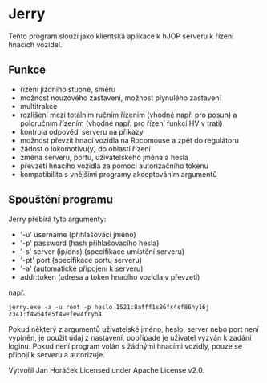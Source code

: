 # Jerry

Tento program slouží jako klientská aplikace k hJOP serveru k řízeni hnacích
vozidel.

## Funkce
 - řízení jízdního stupně, směru
 - možnost nouzového zastaveni, možnost plynulého zastavení
 - multitrakce
 - rozlišení mezi totálním ručním řízením (vhodné např. pro posun) a
   poloručním řízením (vhodné např. pro řízení funkcí HV v trati)
 - kontrola odpovědi serveru na přikazy
 - možnost převzít hnací vozidla na Rocomouse a zpět do regulátoru
 - žádost o lokomotivu(y) do oblastí řízení
 - změna serveru, portu, uživatelského jména a hesla
 - převzetí hnacího vozidla za pomocí autorizačního tokenu
 - kompatibilita s vnějšími programy akceptováním argumentů

## Spouštění programu

Jerry přebírá tyto argumenty:

 * '-u' username (přihlašovací jméno)
 * '-p' password (hash přihlašovacího hesla)
 * '-s' server (ip/dns) (specifikace umístění serveru)
 * '-pt' port (specifikace portu serveru)
 * '-a' (automatické připojení k serveru)
 * addr:token (adresa a token hnacího vozidla v převzetí)

např.
```
jerry.exe -a -u root -p heslo 1521:8afff1s86fs4sf86hy16j 2341:f4w64fe5f4wefew4fryh4
```

Pokud některý z argumentů uživatelské jméno, heslo, server nebo port není
vyplněn, je použit údaj z nastavení, popřípade je uživatel vyzván k zadání
loginu. Pokud není program volán s žádnými hnacími vozidly, pouze se připojí
k serveru a autorizuje.

Vytvořil Jan Horáček
Licensed under Apache License v2.0.
